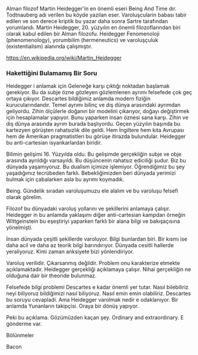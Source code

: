 
Alman filozof Martin Heidegger'in en önemli eseri Being And Time dır. Todtnauberg adı verilen bu köyde yazılan eser.
Varoluşcularin babası tabir edilen ve son derece kriptik bu yazar daha sonra Sartre tarafından yorumlandı.
Martin Heidegger, 20. yüzyılın en önemli filozoflarından biri olarak kabul edilen bir Alman filozofu. Heidegger Fenomenoloji (phenomenology), yorumbilim (hermeneutics) ve varoluşçuluk (existentialism) alanında çalışmıştır.



https://en.wikipedia.org/wiki/Martin_Heidegger

### Hakettiğini Bulamamış Bir Soru

Heidegger i anlamak için Geleneğe karşı çıktığı noktadan başlamak gerekiyor. Bu da subje özne gözleyen gözlemlenen ayrımı felsefede çok geç ortaya çıkıyor. 
Descartes bildiğimiz anlamda modern fiziğin kurucularındandır. Temel ayrımı bilinç ve dış dünya arasındaki ayrımdan geliyordu. 
Zihin ölçülerle doğanın bir modelini çıkarıyor, doğayı değiştirmek için hesaplamalar yapıyor. Bunu yaparken insan öznesi sana karşı. 
Zihin ve dış dünya arasında ayrım burada başlıyordu. Geçen yüzyılın başında bu kartezyen görüşten rahatsızlık dile geldi. 
Hem İngiltere hem kıta Avrupası hem de Amerikan pragmatistleri bu görüşe itirazda bulundular. Heidegger bu anti-cartesian isyankarlardan biridir.

Bilimin gelişimi 16. Yüzyılda oldu. Bu gelişimde gerçekliğin subje ve obje arasında ayrıldığı varsayıldı. 
Bu düşüncenin rahatsız ediciliği şudur. Biz bu dünyada yaşamıyoruz. Bu dualism içimize işlemiyor. Öğrendiğimiz bu şey yaşadığımız tecrübeden farklı. 
Bebekliğimizden beri dünyada yerimizi bulmak için çabalarken asla bu ayrımı koymadık.

Being. Gündelik sıradan varoluşumuzu ele alalım ve bu varoluşu felsefi olarak görelim.

Filozof bu dünyadaki varoluş yollarını ve şekillerini anlamaya çalışır. 
Heidegger in bu anlamda yaklaşımı diğer anti-cartesian kampdan örneğin Wittgeinstein bu eşeştiriyi yaparken farklı bir alana bilgi ve bakışaçısına yönelmişti. 

İnsan dünyada çeşitli şekillerde varoluyor. Bilgi bunlardan biri. 
Bir kısmı ise daha acil ve daha az teorik bilgi barındırıyor. 
Dünyada cesitli hallerde yeraliyoruz. Kimi zaman anksiyete bizi yönlendiriyor. 

Varoluş verilidir. Çıkarsanmış değildir. Problem onu karakterize etmekte açıklamaktadır. 
Heidegger gerçekliği açıklamaya çalışır. Nihai gerçekliğin ne olduğuna dair bir theoride bulunmaz.

Felsefede bilgi problemi Descartes e kadar önemli yer tutar. Nasıl bilebiliriz neyi biliyoruz bildiğimizi nasıl biliyoruz.
Nasıl emin emin olabiliriz. Descartes bu soruyu cevapladi. Ama Heidegger varolmak nedir e odaklanıyor. Bir anlamda Yunanların takipçisi. Oraya bir dönüş yapıyor.

Peki bu açıklama. Gözümüzden kaçan şey. Ordinary and extraordinary. E gönderme var. 

Bölünmeler 


Bacon

